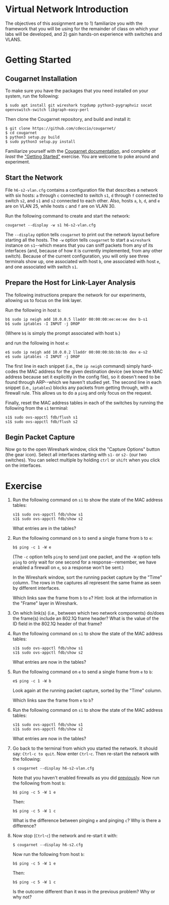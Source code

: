 # Virtual Network Introduction

The objectives of this assignment are to 1) familiarize you with the framework
that you will be using for the remainder of class on which your labs will be
developed, and 2) gain hands-on experience with switches and VLANS.


# Getting Started

 
## Cougarnet Installation
To make sure you have the packages that you need installed on your system, run
the following:

```
$ sudo apt install git wireshark tcpdump python3-pygraphviz socat openvswitch-switch libgraph-easy-perl
```

Then clone the Cougarnet repository, and build and install it:

```
$ git clone https://github.com/cdeccio/cougarnet/
$ cd cougarnet
$ python3 setup.py build
$ sudo python3 setup.py install
```

Familiarize yourself with the [Cougarnet
documentation](#https://github.com/cdeccio/cougarnet/blob/main/README.md), and
complete *at least* the ["Getting
Started"](#https://github.com/cdeccio/cougarnet/blob/main/README.md#getting-started)
exercise.  You are welcome to poke around and experiment.


## Start the Network
File `h6-s2-vlan.cfg` contains a configuration file that describes a network
with six hosts: `a` through `c` connected to switch `s1`, `d` through `f`
connected to switch `s2`, and `s1` and `s2` connected to each other.  Also,
hosts `a`, `b`, `d`, and `e` are on VLAN 25, while hosts `c` and `f` are on
VLAN 30.
   
Run the following command to create and start the network:

```
cougarnet --display -w s1 h6-s2-vlan.cfg
```

The `--display` option tells `cougarnet` to print out the network layout before
starting all the hosts.  The `-w` option tells `cougarnet` to start a
`wireshark` instance on `s1`--which means that you can sniff packets from any
of its interfaces (and, because of how it is currently implemented, from any
other switch).  Because of the current configuration, you will only see three
terminals show up, one associated with host `b`, one associated with host `e`,
and one associated with switch `s1`.


## Prepare the Host for Link-Layer Analysis
The following instructions prepare the network for our experiments, allowing us
to focus on the link layer.

Run the following in host `b`:

```
b$ sudo ip neigh add 10.0.0.5 lladdr 00:00:00:ee:ee:ee dev b-s1
b$ sudo iptables -I INPUT -j DROP
```

(Where `b$` is simply the prompt associated with host `b`.)

and run the following in host `e`:

```
e$ sudo ip neigh add 10.0.0.2 lladdr 00:00:00:bb:bb:bb dev e-s2
e$ sudo iptables -I INPUT -j DROP
```

The first line in each snippet (i.e., the `ip neigh` command) simply hard-codes
the MAC address for the given destination device (we know the MAC address
because set it explicitly in the config file), so it doesn't need to be found
through ARP--which we haven't studied yet.  The second line in each snippet
(i.e., `iptables`) blocks any packets from getting through, with a firewall
rule.  This allows us to do a `ping` and only focus on the request.


Finally, reset the MAC address tables in each of the switches by running the
following from the `s1` terminal:

```
s1$ sudo ovs-appctl fdb/flush s1
s1$ sudo ovs-appctl fdb/flush s2
```


## Begin Packet Capture
Now go to the open Wireshark window, click the "Capture Options" button (the
gear icon).  Select all interfaces starting with `s1-` or `s2-` (our two
switches).  You can select multiple by holding `ctrl` or `shift` when you click
on the interfaces.


# Exercise

 1. Run the following command on `s1` to show the state of the MAC address
    tables:

    ```
    s1$ sudo ovs-appctl fdb/show s1
    s1$ sudo ovs-appctl fdb/show s2
    ```

    What entries are in the tables?


 2. Run the following command on `b` to send a single frame from `b` to `e`:
   
    ```
    b$ ping -c 1 -W e
    ```

    (The `-c` option tells `ping` to send just one packet, and the `-W` option
    tells `ping` to only wait for one second for a response--remember, we have
    enabled a firewall on `e`, so a response won't be sent.)

    In the Wireshark window, sort the running packet capture by the "Time"
    column.  The rows in the captures all represent the same frame as seen by
    different interfaces.

    Which links saw the frame from `b` to `e`?  Hint: look at the information in
    the "Frame" layer in Wireshark.


 3. On which link(s) (i.e., between which two network components) do/does the
    frame(s) include an 802.1Q frame header?  What is the value of the ID field
    in the 802.1Q header of that frame?

    
 4. Run the following command on `s1` to show the state of the MAC address
    tables:

    ```
    s1$ sudo ovs-appctl fdb/show s1
    s1$ sudo ovs-appctl fdb/show s2
    ```

    What entries are now in the tables?


 5. Run the following command on `e` to send a single frame from `e` to `b`:
   
    ```
    e$ ping -c 1 -W b
    ```

    Look again at the running packet capture, sorted by the "Time" column.

    Which links saw the frame from `e` to `b`?


 6. Run the following command on `s1` to show the state of the MAC address
    tables:

    ```
    s1$ sudo ovs-appctl fdb/show s1
    s1$ sudo ovs-appctl fdb/show s2
    ```

    What entries are now in the tables?


 7. Go back to the terminal from which you started the network.  It should say:
    `Ctrl-c to quit`.  Now enter `Ctrl`-`c`.  Then re-start the network with
    the following:
   
    ```
    $ cougarnet --display h6-s2-vlan.cfg
    ```

    Note that you haven't enabled firewalls as you did
    [previously](#prepare-the-host-for-link-layer-analysis).
    Now run the following from host `b`:

    ```
    b$ ping -c 5 -W 1 e
    ```

    Then:

    ```
    b$ ping -c 5 -W 1 c
    ```

    What is the difference between pinging `e` and pinging `c`?  Why is there a
    difference?


 8. Now stop (`Ctrl`-`c`) the network and re-start it with:
    
    ```
    $ cougarnet --display h6-s2.cfg
    ```

    Now run the following from host `b`:

    ```
    b$ ping -c 5 -W 1 e
    ```

    Then:

    ```
    b$ ping -c 5 -W 1 c
    ```

    Is the outcome different than it was in the previous problem?  Why or why
    not?



